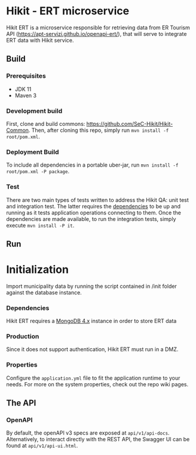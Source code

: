 # Hikit - ERT microservice
Hikit ERT is a microservice responsible for retrieving data from ER Tourism API (https://apt-servizi.github.io/openapi-ert/), that will serve to integrate ERT data with Hikit service.

## Build
### Prerequisites
- JDK 11
- Maven 3

### Development build
First, clone and build commons: https://github.com/SeC-Hikit/Hikit-Common.
Then, after cloning this repo, simply run `mvn install -f root/pom.xml`.

### Deployment Build
To include all dependencies in a portable uber-jar, run `mvn install -f root/pom.xml -P package`.

### Test
There are two main types of tests written to address the Hikit QA: unit test and integration test.
The latter requires the [dependencies](#Dependencies) to be up and running as it tests application operations connecting to them.
Once the dependencies are made available, to run the integration tests, simply execute `mvn install -P it`.

## Run

# Initialization
Import municipality data by running the script contained in /init folder against the database instance.

### Dependencies
Hikit ERT requires a [MongoDB 4.x](https://www.mongodb.com) instance in order to store ERT data

### Production
Since it does not support authentication, Hikit ERT must run in a DMZ.

### Properties
Configure the `application.yml` file to fit the application runtime to your needs.
For more on the system properties, check out the repo wiki pages.

## The API

### OpenAPI
By default, the openAPI v3 specs are exposed at `api/v1/api-docs`.
Alternatively, to interact directly with the REST API, the Swagger UI can be found at `api/v1/api-ui.html`.
